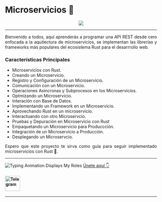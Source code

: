 # Microservicios 🚀

<p align="center">
<img  src="https://res.cloudinary.com/lenobit/image/upload/v1669142817/Rust%20Essential%20Training/assets/banner-github_k63n9t.png">
</p>

<hr/>
<p align="justify">
Bienvenido a todos, aquí aprenderás a programar una API REST desde cero enfocada a la aquitectura de microservicios, se implementan las librerías y frameworks más populares del ecosistema Rust para el desarrrollo web.
</p>

### Características Principales

- Microservicios con Rust.
- Creando un Microservicio.
- Registro y Configuración de un Microservicio.
- Comunicación con un Microservicio.
- Operaciones Asíncronas y Subprocesos en los Microservicios.
- Optmizando un Microservicio.
- Interación con Base de Datos.
- Implementando un Framework en un Microservicio.
- Aprovechando Rust en un microservicio.
- Interactuando con otro Microservcio.
- Pruebas y Depuración en Microservicio con Rust
- Empaquetando un Microservicio para Produccción.
- Integración de un Microservicio a Producción.
- Desplegando un Microservcio.

<p align="justify">
Espero que este proyecto te sirva como guía para seguir implementado microservicios con Rust 🦀.
</p>

<hr>

![Typing Animation Displays My Roles](https://readme-typing-svg.herokuapp.com?color=%503385ff&lines=Hola,+Bienvenido+a+Rust+Latam..!;Tenemos+un+canal+en+Telegram;)
[Únete aquí 👇](https://t.me/rustlatam)
#### <a href="https://t.me/rustlatam"><img alt="Telegram" width="50px" src="https://img.icons8.com/plasticine/50/null/telegram-app.png"/></a>

<hr>
